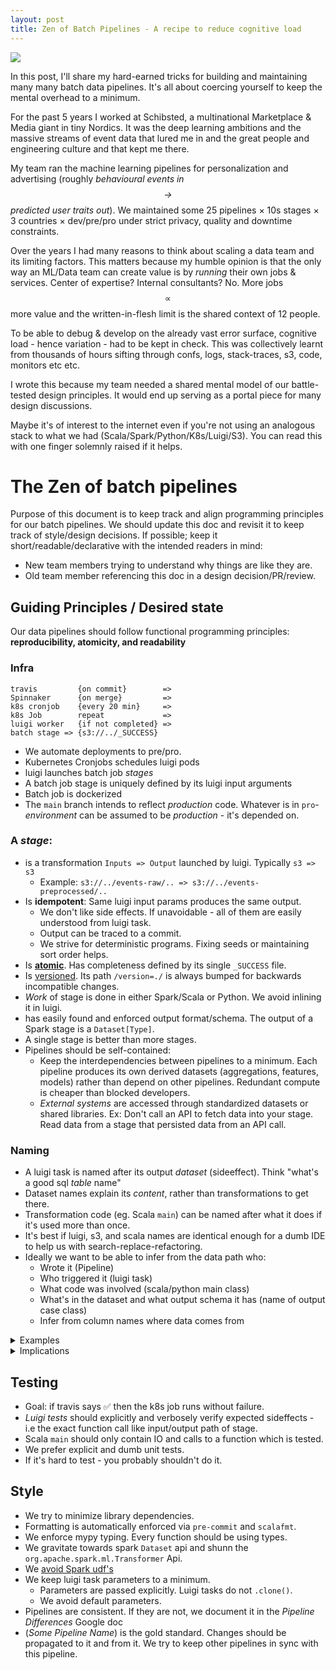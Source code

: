 ```yaml
---
layout: post
title: Zen of Batch Pipelines - A recipe to reduce cognitive load
---
```

[![](https://victorianweb.org/art/illustration/dore/bible/8.jpg)](https://victorianweb.org/art/illustration/dore/bible/8.html)

In this post, I'll share my hard-earned tricks for building and maintaining many many batch data pipelines. It's all about coercing yourself to keep the mental overhead to a minimum.

For the past 5 years I worked at Schibsted, a multinational Marketplace & Media giant in tiny Nordics. It was the deep learning ambitions and the massive streams of event data that lured me in and the great people and engineering culture and that kept me there.

My team ran the machine learning pipelines for personalization and advertising (roughly _behavioural events  in $$\rightarrow$$ predicted user traits out_). We maintained some 25 pipelines × 10s stages × 3 countries × dev/pre/pro under strict privacy, quality and downtime constraints.


Over the years I had many reasons to think about scaling a data team and its limiting factors. This matters because my humble opinion is that the only way an ML/Data team can create value is by _running_ their own jobs & services. Center of expertise? Internal consultants? No. More jobs $$\propto$$ more value and the written-in-flesh limit is the shared context of 12 people.

To be able to debug & develop on the already vast error surface, cognitive load - hence variation - had to be kept in check. This was collectively learnt from thousands of hours sifting through confs, logs, stack-traces, s3, code, monitors etc etc.

I wrote this because my team needed a shared mental model of our battle-tested design principles. It would end up serving as a portal piece for many design discussions.

Maybe it's of interest to the internet even if you're not using an analogous stack to what we had (Scala/Spark/Python/K8s/Luigi/S3). You can read this with one finger solemnly raised if it helps.

# The Zen of batch pipelines

Purpose of this document is to keep track and align programming principles for our batch pipelines.
We should update this doc and revisit it to keep track of style/design decisions. If possible; keep it short/readable/declarative with the intended readers in mind:

* New team members trying to understand why things are like they are.
* Old team member referencing this doc in a design decision/PR/review.

## Guiding Principles / Desired state
Our data pipelines should follow functional programming principles:
**reproducibility, atomicity, and readability**

### Infra
```
travis         {on commit}        =>
Spinnaker      {on merge}         =>
k8s cronjob    {every 20 min}     =>
k8s Job        repeat             =>
luigi worker   {if not completed} =>
batch stage => {s3://../_SUCCESS}
```

* We automate deployments to pre/pro.
* Kubernetes Cronjobs schedules luigi pods
* luigi launches batch job _stages_
* A batch job stage is uniquely defined by its luigi input arguments
* Batch job is dockerized
* The `main` branch intends to reflect _production_ code. Whatever is in `pro`-_environment_ can be assumed to be _production_ - it's depended on.

### A _stage_:

* is a transformation `Inputs => Output` launched by luigi. Typically `s3 => s3`
  * Example: `s3://../events-raw/.. => s3://../events-preprocessed/..`
* Is **idempotent**: Same luigi input params produces the same output.
    * We don't like side effects. If unavoidable - all of them are easily understood from luigi task.
    * Output can be traced to a commit.
    * We strive for deterministic programs. Fixing seeds or maintaining sort order helps.
* Is [**atomic**](https://luigi.readthedocs.io/en/stable/tasks.html#task-output). Has completeness defined by its single `_SUCCESS` file.
* Is [versioned](https://www.researchgate.net/publication/316651123_Versioning_for_End-to-End_Machine_Learning_Pipelines). Its path `/version=./` is always bumped for backwards incompatible changes.
* _Work_ of stage is done in either Spark/Scala or Python. We avoid inlining it in luigi.
* has easily found and enforced output format/schema. The output of a Spark stage is a `Dataset[Type]`.
* A single stage is better than more stages.
* Pipelines should be self-contained:
    * Keep the interdependencies between pipelines to a minimum. Each pipeline produces its own derived datasets (aggregations, features, models) rather than depend on other pipelines. Redundant compute is cheaper than blocked developers.
    * _External systems_ are accessed through standardized datasets or shared libraries. Ex: Don't call an API to fetch data into your stage. Read data from a stage that persisted data from an API call.

### Naming

* A luigi task is named after its output _dataset_ (sideeffect). Think "what's a good sql _table_ name"
* Dataset names explain its _content_, rather  than transformations to get there.
* Transformation code (eg. Scala `main`) can be named after what it does if it's used more than once.
* It's best if luigi, s3, and scala names are identical enough for a dumb IDE to help us with search-replace-refactoring.
* Ideally we want to be able to infer from the data path who:
  * Wrote it (Pipeline)
  * Who triggered it (luigi task)
  * What code was involved (scala/python main class)
  * What's in the dataset and what output schema it has (name of output case class)
  * Infer from column names where data comes from

<details>
  <summary>Examples</summary>

Good:

* `EventsWithLocations` luigi task
* `s3://.../events-with-locations/../`
* Scala main class under `com.schibsted.ate.pipelinename.jobs`:
  * `EventsWithLocationsJob.scala`
* Output type is `Dataset[EventWithLocation]`

A full path could look like
```
s3://bucket-name/retention=5/pipeline-name/events-with-locations/version=1/lookback=25/year=2024/month=1/day=1/hour=1/_SUCCESS
```
This is long indeed but everything serves its purpose.

Bad:

* `InterestAttributeFilterPredictor` luigi task
* `s3://bucket-name/pipeline-name/ecosystem/attribute-filter-predictions/version=0.0.3/..`
* `FilterPredictor.scala`
* Output type is an untyped `DataFrame`

</details>


<details>
  <summary> Implications</summary>

* Luigi does all the path checking/manipulations.
* If your stage is not easily named such that its luigi task explains its sideffect - you're likely trying to do something we shouldn't do.
* If you don't know exactly what the output format of a stage is - a consumer won't either.
* The mental model described here may not always fit to how we want to _write_ code, but if we try to conform to any kind consistent mental model it will help _reading_ and reasoning about the system (and mainly) the data afterwards.

</details>

## Testing

* Goal: if travis says ✅ then the k8s job runs without failure.
* _Luigi tests_ should explicitly and verbosely verify expected sideffects - i.e the exact function call like input/output path of stage.
* Scala `main` should only contain IO and calls to a function which is tested.
* We prefer explicit and dumb unit tests.
* If it's hard to test - you probably shouldn't do it.

## Style

* We try to minimize library dependencies.
* Formatting is automatically enforced via `pre-commit` and `scalafmt`.
* We enforce mypy typing. Every function should be using types.
* We gravitate towards spark `Dataset` api and shunn the `org.apache.spark.ml.Transformer` Api.
* We [avoid Spark udf's](https://www.google.com/search?q=avoid+udf+spark)
* We keep luigi task parameters  to  a minimum.
    * Parameters are passed explicitly. Luigi tasks do not `.clone()`.
    * We avoid default parameters.
* Pipelines are consistent. If they are not, we document it in the _Pipeline Differences_ Google doc
* (_Some Pipeline Name_) is the gold standard. Changes should be propagated to it and from it. We try to keep other pipelines in sync with this pipeline.
